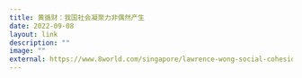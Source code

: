 ```yaml
---
title: 黄循财：我国社会凝聚力非偶然产生
date: 2022-09-08
layout: link
description: ""
image: ""
external: https://www.8world.com/singapore/lawrence-wong-social-cohesion-1912671
---
```

